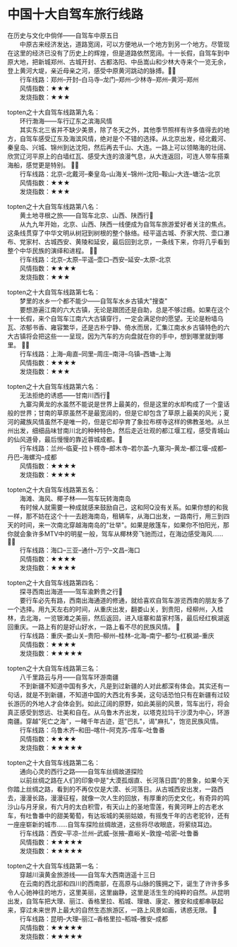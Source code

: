 # 中国十大自驾车旅行线路  
  
在历史与文化中倘佯——自驾车中原五日  
&emsp;&emsp;中原古来经济发达，道路宽阔，可以方便地从一个地方到另一个地方。尽管现在这里的经济已没有了历史上的辉煌，但是道路依然宽阔。十一长假，自驾车到中原大地，把新城郑州、古城开封、古都洛阳、中岳嵩山和少林大寺来个一览无余，登上黄河大堤，亲近母亲之河，感受中原黄河跳动的脉搏。  
&emsp;&emsp;行车线路：郑州–开封–白马寺–龙门–郑州–少林寺–郑州–黄河–郑州  
&emsp;&emsp;风情指数：★★★  
&emsp;&emsp;发烧指数：★★★  
  
topten之十大自驾车线路第九名：  
&emsp;&emsp;环行渤海——车行辽东之滨海风情  
&emsp;&emsp;其实东北三省并不缺少美景，除了冬天之外，其他季节照样有许多值得去的地方，自驾车感受辽东及海滨风情，绝对是个不错的选择。从北京出发，经北戴河、秦皇岛、兴城、锦州到达沈阳，然后再去千山、大连。一路上可以领略海的壮阔、欣赏辽河平原上的白墙红瓦、感受大连的浪漫气息，从大连返回，可连人带车搭乘海船，感觉更是特别。   
&emsp;&emsp;行车线路：北京–北戴河–秦皇岛–山海关–锦州–沈阳–鞍山–大连–塘沽–北京  
&emsp;&emsp;风情指数：★★★  
&emsp;&emsp;发烧指数：★★★  
  
topten之十大自驾车线路第八名：  
&emsp;&emsp;黄土地寻根之旅——自驾车北京、山西、陕西行  
&emsp;&emsp;从九九年开始，北京、山西、陕西一线便成为自驾车旅游爱好者关注的焦点。这条线贯穿了中华文明从树冠到树根的整个脉络。经平遥古城、乔家大院、壶口瀑布、党家村、古城西安、黄陵和延安，最后回到北京，一条线下来，你将几乎看到整个中华民族的演绎和进程。   
&emsp;&emsp;行车线路：北京–太原–平遥–壶口–西安–延安–太原–北京  
&emsp;&emsp;风情指数：★★★★  
&emsp;&emsp;发烧指数：★★★  
  
topten之十大自驾车线路第七名：  
&emsp;&emsp;梦里的水乡一个都不能少——自驾车水乡古镇大"搜查"  
&emsp;&emsp;要想游遍江南的六大古镇，无论是跟团还是自助，总是不够过瘾。如果在这个十一长假，来个自驾车江南六大古镇穿行，一定会满足你的愿望。无论是粉墙乌瓦、浓郁书香、雍容繁华，还是古朴宁静、倚水而居，汇集江南水乡古镇特色的六大古镇将会把这些一一呈现，因为汽车的方向盘就在你的手中，想到哪里就到哪里。   
&emsp;&emsp;行车线路：上海–甪直–同里–周庄–南浔–乌镇–西塘–上海  
&emsp;&emsp;风情指数：★★★★  
&emsp;&emsp;发烧指数：★★★  
  
topten之十大自驾车线路第六名：  
&emsp;&emsp;无法拒绝的诱惑——甘南川西行  
&emsp;&emsp;九寨沟黄龙的水虽然不能说是世界上最美的，但是这里的水却构成了一个童话般的世界；甘南的草原虽然不是最宽阔的，但是它却包含了草原上最美的风光；夏河的藏族风情虽然不是唯一的，但是它却孕育了象拉布楞寺这样的佛教圣地。从兰州出发，细细品味甘南川北的种种特色，然后走近壮观的都江堰工程，感受青城山的仙风道骨，最后慢慢的靠近蓉城成都。  
&emsp;&emsp;行车线路：兰州–临夏–拉卜楞寺–郎木寺–若尔盖–九寨沟–黄龙–都江堰–成都–丹巴–海螺沟–成都  
&emsp;&emsp;风情指数：★★★★  
&emsp;&emsp;发烧指数：★★★★   
  
topten之十大自驾车线路第五名：  
&emsp;&emsp;海滩、海风、椰子林——驾车玩转海南岛  
&emsp;&emsp;有时候人就需要一种成就感来鼓励自己，这和阿Q没有关系。如果你想的和我一样，那不妨在这个十一去趟海南岛，租辆车，从海口出发，一路南行，用三到四天的时间，来一次南北穿越海南岛的"壮举"。如果是敞篷车，如果你不怕阳光，那你就会象许多MTV中的明星一般，驾车从椰林旁飞驰而过，在海边感受海风……   
&emsp;&emsp;行车线路：海口–三亚–通什–万宁–文昌–海口  
&emsp;&emsp;风情指数：★★★★  
&emsp;&emsp;发烧指数：★★★★  
  
topten之十大自驾车线路第四名：  
&emsp;&emsp;探寻西南出海道——驾车渝黔贵之行  
&emsp;&emsp;要行车必先有路，西南出海通道的修通，就给喜欢自驾车游览西南的朋友多了一个选择。用九天左右的时间，从重庆出发，翻娄山关，到贵阳，经柳州，入桂林，去北海，一览银滩之美丽，然后返回，进入瑶寨和苗家村落，最后经红枫湖返回重庆。一路上有的是好山好水，一路上看不尽的民族风情。   
&emsp;&emsp;行车线路：重庆–娄山关–贵阳–柳州–桂林–北海–南宁–都匀–红枫湖–重庆  
&emsp;&emsp;风情指数：★★★★  
&emsp;&emsp;发烧指数：★★★★★   
  
topten之十大自驾车线路第三名：  
&emsp;&emsp;八千里路云与月——自驾车环游南疆   
&emsp;&emsp;不到新疆不知道中国有多大，凡是到过新疆的人对此都深有体会。其实还有一句话，就是不到新疆，不知道中国的大西北有多美，这句话恐怕只有在新疆有过较长游历的外地人才会体会到。如此辽阔的原野，如此美丽的风景，驾车出行，将会真正感受到悠远、壮美和自在。从乌鲁木齐出发，以塔克拉玛干沙漠为中心，环游南疆。穿越"死亡之海"，一睹千年古迹，逛"巴扎"，谒"麻扎"，饱览民族风情。  
&emsp;&emsp;行车线路：乌鲁木齐–和田–喀什–阿克苏–库车–吐鲁番  
&emsp;&emsp;风情指数：★★★★  
&emsp;&emsp;发烧指数：★★★★★  
  
topten之十大自驾车线路第二名：  
&emsp;&emsp;通向心灵的西行之路——自驾车丝绸故道探险  
&emsp;&emsp;以前丝绸之路在人们的印象中是"大漠孤烟直、长河落日圆"的景象，如果今天你踏上丝绸之路，看到的不再仅仅是大漠、长河落日。从古城西安出发，一路西去，漫漫长路，漫漫征程，就像一次人生的回放，有厚重的历史文化，有奇异的鸣沙山与月牙泉，有六月的太白积雪，有天山上的圣地雪莲，有黄河畔上的古老水车，有吐鲁番中的甜美葡萄，有达坂城的美丽姑娘，有摇曳千年的古老驼铃，还有一座座崭新的城市……自驾车探险丝绸故道，这些将尽收眼底，将萦绕耳边。  
&emsp;&emsp;行车线路：西安–平凉–兰州–武威–张掖–嘉峪关–敦煌–哈密–吐鲁番  
&emsp;&emsp;风情指数：★★★★★  
&emsp;&emsp;发烧指数：★★★★★   
  
topten之十大自驾车线路第一名：  
&emsp;&emsp;穿越川滇黄金旅游线——自驾车大西南逍遥十三日  
&emsp;&emsp;在云南的西北部和四川的西南部，在高原与山脉的簇拥之下，诞生了许许多多令人心驰神往的地方，这里美丽，这里幽静，这里是活生生的纯粹的自然。从昆明出发，自驾车把大理、丽江、香格里拉、稻城、理塘、康定、雅安和成都串联起来，穿过未来世界上最大的自然生态旅游区，一路上风景如画，诱惑无限。   
&emsp;&emsp;行车线路：昆明–大理–丽江–香格里拉–稻城–雅安–成都  
&emsp;&emsp;风情指数：★★★★★  
&emsp;&emsp;发烧指数：★★★★★ 